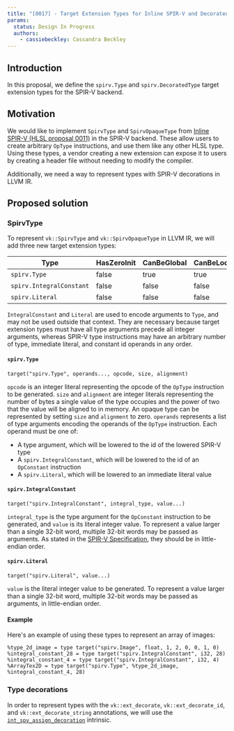 ```yaml
---
title: "[0017] - Target Extension Types for Inline SPIR-V and Decorated Types"
params:
  status: Design In Progress
  authors:
    - cassiebeckley: Cassandra Beckley
---
```


## Introduction

In this proposal, we define the `spirv.Type` and `spirv.DecoratedType`
target extension types for the SPIR-V backend.

## Motivation

We would like to implement `SpirvType` and `SpirvOpaqueType` from [Inline
SPIR-V (HLSL proposal 0011)](https://github.com/microsoft/hlsl-specs/blob/main/proposals/0011-inline-spirv.md#types)
in the SPIR-V backend. These allow users to create arbitrary `OpType`
instructions, and use them like any other HLSL type. Using these types, a
vendor creating a new extension can expose it to users by creating a header
file without needing to modify the compiler.

Additionally, we need a way to represent types with SPIR-V decorations in LLVM
IR.

## Proposed solution

### SpirvType

To represent `vk::SpirvType` and `vk::SpirvOpaqueType` in LLVM IR, we will add
three new target extension types:

| Type                     | HasZeroInit | CanBeGlobal | CanBeLocal |
| ------------------------ | ----------- | ----------- | ---------- |
| `spirv.Type`             | false       | true        | true       |
| `spirv.IntegralConstant` | false       | false       | false      |
| `spirv.Literal`          | false       | false       | false      |

`IntegralConstant` and `Literal` are used to encode arguments to `Type`, and
may not be used outside that context. They are necessary because target
extension types must have all type arguments precede all integer arguments,
whereas SPIR-V type instructions may have an arbitrary number of type,
immediate literal, and constant id operands in any order.

#### `spirv.Type`

```
target("spirv.Type", operands..., opcode, size, alignment)
```

`opcode` is an integer literal representing the opcode of the `OpType`
instruction to be generated. `size` and `alignment` are integer literals
representing the number of bytes a single value of the type occupies and the
power of two that the value will be aligned to in memory. An opaque type can be
represented by setting `size` and `alignment` to zero. `operands` represents a
list of type arguments encoding the operands of the `OpType` instruction. Each
operand must be one of:

* A type argument, which will be lowered to the id of the lowered SPIR-V type
* A `spirv.IntegralConstant`, which will be lowered to the id of an
  `OpConstant` instruction
* A `spirv.Literal`, which will be lowered to an immediate literal value

#### `spirv.IntegralConstant`

```
target("spirv.IntegralConstant", integral_type, value...)
```

`integral_type` is the type argument for the `OpConstant` instruction to be
generated, and `value` is its literal integer value. To represent a value larger
than a single 32-bit word, multiple 32-bit words may be passed as arguments. As
stated in the
[SPIR-V Specification](https://registry.khronos.org/SPIR-V/specs/unified1/SPIRV.html#OpConstant),
they should be in little-endian order.

#### `spirv.Literal`

```
target("spirv.Literal", value...)
```

`value` is the literal integer value to be generated. To represent a value
larger than a single 32-bit word, multiple 32-bit words may be passed as
arguments, in little-endian order.

#### Example

Here's an example of using these types to represent an array of images:

```
%type_2d_image = type target("spirv.Image", float, 1, 2, 0, 0, 1, 0)
%integral_constant_28 = type target("spirv.IntegralConstant", i32, 28)
%integral_constant_4 = type target("spirv.IntegralConstant", i32, 4)
%ArrayTex2D = type target("spirv.Type", %type_2d_image, %integral_constant_4, 28)
```

### Type decorations

In order to represent types with the `vk::ext_decorate`, `vk::ext_decorate_id`,
and `vk::ext_decorate_string` annotations, we will use the
[`int_spv_assign_decoration`](https://github.com/llvm/llvm-project/blob/main/llvm/docs/SPIRVUsage.rst#target-intrinsics)
intrinsic.

<!--
## Detailed design

_The detailed design is not required until the feature is under review._

This section should grow into a full specification that will provide enough
information for someone who isn't the proposal author to implement the feature.
It should also serve as the basis for documentation for the feature. Each
feature will need different levels of detail here, but some common things to
think through are:

* Is there any potential for changed behavior?
* Will this expose new interfaces that will have support burden?
* How will this proposal be tested?
* Does this require additional hardware/software/human resources?
* What documentation should be updated or authored?

## Alternatives considered (Optional)

If alternative solutions were considered, please provide a brief overview. This
section can also be populated based on conversations that occur during
reviewing.

## Acknowledgments (Optional)

Take a moment to acknowledge the contributions of people other than the author
and sponsor.
-->

